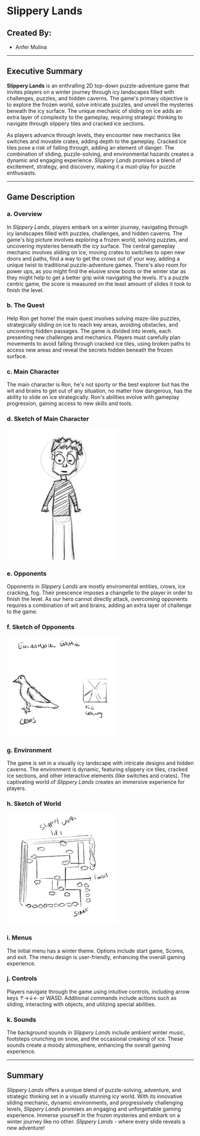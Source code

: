 # Slippery Lands

## Created By:
- Anfer Molina


---

## Executive Summary

**Slippery Lands** is an enthralling 2D top-down puzzle-adventure game that invites players on a winter journey through icy landscapes filled with challenges, puzzles, and hidden caverns. 
The game's primary objective is to explore the frozen world, solve intricate puzzles, and unveil the mysteries beneath the icy surface. 
The unique mechanic of sliding on ice adds an extra layer of complexity to the gameplay, requiring strategic thinking to navigate through slippery tiles and cracked ice sections.

As players advance through levels, they encounter new mechanics like switches and movable crates, adding depth to the gameplay. Cracked ice tiles pose a risk of falling through, adding an element of danger. 
The combination of sliding, puzzle-solving, and environmental hazards creates a dynamic and engaging experience. *Slippery Lands* promises a blend of excitement, strategy, and discovery, making it a must-play for puzzle enthusiasts.

---

## Game Description

### a. Overview

In *Slippery Lands*, players embark on a winter journey, navigating through icy landscapes filled with puzzles, challenges, and hidden caverns. 
The game's big picture involves exploring a frozen world, solving puzzles, and uncovering mysteries beneath the icy surface. 
The central gameplay mechanic involves sliding on ice, moving crates to switches to open new doors and paths, find a way to get the crows out of your way, adding a unique twist to traditional puzzle-adventure games.
There's also room for power ups, as you might find the elusive snow boots or the winter star as they might help to get a better grip *wink* navigating the levels.
It's a puzzle centric game, the score is measured on the least amount of slides it took to finish the level. 


### b. The Quest

Help Ron get home! the main quest involves solving maze-like puzzles, strategically sliding on ice to reach key areas, avoiding obstacles, and uncovering hidden passages. 
The game is divided into levels, each presenting new challenges and mechanics. Players must carefully plan movements to avoid falling through cracked ice tiles, 
using broken paths to access new areas and reveal the secrets hidden beneath the frozen surface.

### c. Main Character

The main character is Ron, he's not sporty or the best explorer but has the wit and brains to get out of any situation, no matter how dangerous, has the ability to slide on ice strategically. 
Ron's abilities evolve with gameplay progression, gaining access to new skills and tools. 

### d. Sketch of Main Character

<img src="maincharacterSketchv0_1.JPG" alt="Main Character Sketch" width="300"/>


### e. Opponents

Opponents in *Slippery Lands* are mostly enviromental entities, crows, ice cracking, fog. Their prescence imposes a changelle to the player in order to finish the level. 
As our hero cannot directly attack, overcoming opponents requires a combination of wit and brains, adding an extra layer of challenge to the game.

### f. Sketch of Opponents

<img src="enemiesSketchv0_1.JPG" alt="Enemies Sketch" width="300"/>


### g. Environment

The game is set in a visually icy landscape with intricate designs and hidden caverns. The environment is dynamic, featuring slippery ice tiles, cracked ice sections, and other interactive elements (like switches and crates). 
The captivating world of *Slippery Lands* creates an immersive experience for players.

### h. Sketch of World

<img src="firstLevelSketchv0_1.JPG" alt="Level Sketch" width="300"/>



### i. Menus

The initial menu has a winter theme. Options include start game, Scores, and exit. The menu design is user-friendly, enhancing the overall gaming experience.

### j. Controls

Players navigate through the game using intuitive controls, including arrow keys ↑→↓← or WASD. Additional commands include actions such as sliding, interacting with objects, and utilizing special abilities.

### k. Sounds

The background sounds in *Slippery Lands* include ambient winter music, footsteps crunching on snow, and the occasional creaking of ice. 
These sounds create a moody atmosphere, enhancing the overall gaming experience.

---

## Summary

*Slippery Lands* offers a unique blend of puzzle-solving, adventure, and strategic thinking set in a visually stunning icy world. With its innovative sliding mechanic, 
dynamic environments, and progressively challenging levels, *Slippery Lands* promises an engaging and unforgettable gaming experience. 
Immerse yourself in the frozen mysteries and embark on a winter journey like no other. *Slippery Lands* - where every slide reveals a new adventure!

